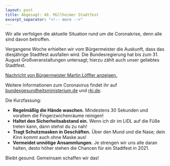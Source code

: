 ```yaml
---
layout: post
title: Abgesagt: 49. Müllheimer Stadtfest
excerpt_separator: "<!-- more -->"
---
```


Wir alle verfolgen die aktuelle Situation rund um die Coronakrise, denn alle sind davon betroffen.

Vergangene Woche erhielten wir vom Bürgermeister die Auskunft, dass das diesjährige Stadtfest ausfallen wird. Die Bundesregierung hat bis zum 31. August Großveranstaltungen untersagt; hierzu zählt auch unser geliebtes Stadtfest.

[Nachricht von Bürgermeister Martin Löffler anzeigen.](/upload/2020/05/06/VeranstaltungsabsageSommer2020.pdf)

Weitere Informationen zum Coronavirus findet ihr auf
[bundesgesundheitsministerium.de](https://www.bundesgesundheitsministerium.de/coronavirus.html) und [rki.de](https://www.rki.de/DE/Content/InfAZ/N/Neuartiges_Coronavirus/nCoV.html).

Die Kurzfassung:

  - **Regelmäßig die Hände waschen.** Mindestens 30 Sekunden und vorallem die Fingerzwichenräume reinigen!
 - **Haltet den Sicherheitsabstand ein.** Wenn ich dir im LIDL auf die Füße treten kann, dann stehst du zu nah!
 - **Tragt Schutzmasken in Geschäften.** Über den Mund und die Nase; dein Kinn kommt auch ohne Maske aus!
 - **Vermeidet unnötige Ansammlungen.** Je strengen wir uns alle daran halten, desto höher stehen die Chancen für ein Stadtfest in 2021.

 Bleibt gesund. Gemeinsam schaffen wir das!
